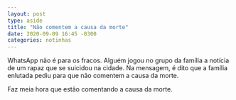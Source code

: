 ```yaml
---
layout: post
type: aside
title: "Não comentem a causa da morte"
date: 2020-09-09 16:45 -0300
categories: notinhas
---
```

WhatsApp não é para os fracos. Alguém jogou no grupo da família a notícia de um rapaz que se suicidou na cidade. Na mensagem, é dito que a família enlutada pediu para que não comentem a causa da morte.

Faz meia hora que estão comentando a causa da morte.
